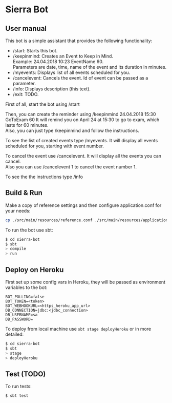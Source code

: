 # Sierra Bot #

## User manual ##

This bot is a simple assistant that provides the following functionality:
* /start: Starts this bot.
* /keepinmind: Creates an Event to Keep in Mind.  
Example: 24.04.2018 10:23 EventName 60.  
Parameters are date, time, name of the event and its duration in minutes.
* /myevents:  Displays list of all events scheduled for you.
* /cancelevent:  Cancels the event. Id of event can be passed as a parameter.
* /info:  Displays description (this text).
* /exit:  TODO.

First of all, start the bot using /start  

Then, you can create the reminder using /keepinmind 24.04.2018 15:30 GoToExam 60
It will remind you on April 24 at 15:30 to go to exam, which lasts for 60 minutes.  
Also, you can just type /keepinmind and follow the instructions.  

To see the list of created events type /myevents. It will display all events scheduled for you, starting with event number.

To cancel the event use /cancelevent. It will display all the events you can cancel.  
Also you can use /cancelevent 1 to cancel the event number 1.  

To see the the instructions type /info

## Build & Run ##

Make a copy of reference settings and then configure application.conf for your needs:

```sh
cp ./src/main/resources/reference.conf ./src/main/resources/application.conf
```

To run the bot use sbt:

```sh
$ cd sierra-bot
$ sbt
> compile
> run
```

## Deploy on Heroku ##

First set up some config vars in Heroku, they will be passed as environment variables to the bot:
```
BOT_POLLING=false
BOT_TOKEN=<token>
BOT_WEBHOOKURL=<https_heroku_app_url>
DB_CONNECTION=jdbc:<jdbc_connection>
DB_USERNAME=sa
DB_PASSWORD=
```

To deploy from local machine use `sbt stage deployHeroku` or in more detailed:
```sh
$ cd sierra-bot
$ sbt
> stage
> deployHeroku
```

## Test (TODO) ##

To run tests:

```sh
$ sbt test
```
